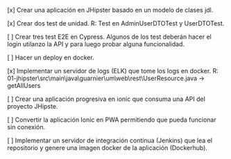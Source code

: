 [x] Crear una aplicación en JHipster basado en un modelo de clases jdl.

[x] Crear dos test de unidad. 
    R: Test en AdminUserDTOTest y UserDTOTest.

[ ] Crear tres test E2E en Cypress. Algunos de los test deberán hacer el login utilanzo la API y para luego probar alguna funcionalidad.

[ ] Hacer un deploy en docker.

[x] Implementar un servidor de logs (ELK) que tome los logs en docker.
    R: 01-jhipster\src\main\java\guarnier\um\web\rest\UserResource.java -> getAllUsers

[ ] Crear una aplicación progresiva en ionic que consuma una API del proyecto JHipste. 

[ ] Convertir la aplicación Ionic en PWA permitiendo que pueda funcionar sin conexión.

[ ] Implementar un servidor de integración contínua (Jenkins) que lea el repositorio y genere una imagen docker de la aplicación (Dockerhub). 